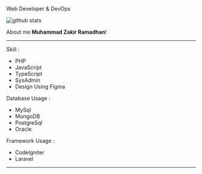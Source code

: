 Web Developer & DevOps

![github stats](https://github-readme-stats.vercel.app/api?username=HaidenR&show_icons=true)

About me **Muhammad Zakir Ramadhan**!

---

Skill :

- PHP
- JavaScript
- TypeScript
- SysAdmin
- Design Using Figma

Database Usage : 

- MySql
- MongoDB
- PostgreSql
- Oracle

Framework Usage : 

- CodeIgniter
- Laravel

---
